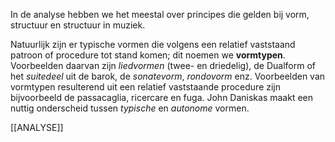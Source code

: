 In de analyse hebben we het meestal over principes die gelden bij vorm, structuur en structuur in muziek.

Natuurlijk zijn er typische vormen die volgens een relatief vaststaand patroon of procedure tot stand komen; dit noemen we **vormtypen**.
Voorbeelden daarvan zijn *liedvormen* (twee- en driedelig), de Dualform of het *suitedeel* uit de barok, de *sonatevorm*,  *rondovorm* enz.
Voorbeelden van vormtypen resulterend uit  een relatief vaststaande procedure zijn bijvoorbeeld de passacaglia, ricercare en fuga.
John Daniskas maakt een nuttig onderscheid tussen *typische* en *autonome* vormen.

[[ANALYSE]]